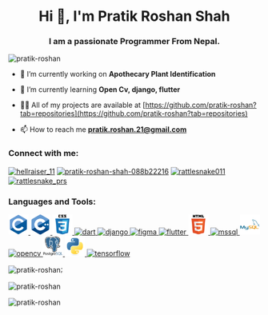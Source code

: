 <h1 align="center">Hi 👋, I'm Pratik Roshan Shah</h1>
<h3 align="center">I am a passionate Programmer From Nepal.</h3>

<p align="left"> <img src="https://komarev.com/ghpvc/?username=pratik-roshan&label=Profile%20views&color=0e75b6&style=flat" alt="pratik-roshan" /> </p>

- 🔭 I’m currently working on **Apothecary Plant Identification**

- 🌱 I’m currently learning **Open Cv, django, flutter**

- 👨‍💻 All of my projects are available at [https://github.com/pratik-roshan?tab=repositories](https://github.com/pratik-roshan?tab=repositories)

- 📫 How to reach me **pratik.roshan.21@gmail.com**

<h3 align="left">Connect with me:</h3>
<p align="left">
<a href="https://twitter.com/pratik_017" target="blank"><img align="center" src="https://raw.githubusercontent.com/rahuldkjain/github-profile-readme-generator/master/src/images/icons/Social/twitter.svg" alt="hellraiser_11" height="30" width="40" /></a>
<a href="https://linkedin.com/in/pratik-roshan-shah-088b22216" target="blank"><img align="center" src="https://raw.githubusercontent.com/rahuldkjain/github-profile-readme-generator/master/src/images/icons/Social/linked-in-alt.svg" alt="pratik-roshan-shah-088b22216" height="30" width="40" /></a>
<a href="https://fb.com/rattlesnake011" target="blank"><img align="center" src="https://raw.githubusercontent.com/rahuldkjain/github-profile-readme-generator/master/src/images/icons/Social/facebook.svg" alt="rattlesnake011" height="30" width="40" /></a>
<a href="https://instagram.com/rattlesnake_prs" target="blank"><img align="center" src="https://raw.githubusercontent.com/rahuldkjain/github-profile-readme-generator/master/src/images/icons/Social/instagram.svg" alt="rattlesnake_prs" height="30" width="40" /></a>
</p>

<h3 align="left">Languages and Tools:</h3>
<p align="left"> <a href="https://www.cprogramming.com/" target="_blank" rel="noreferrer"> <img src="https://raw.githubusercontent.com/devicons/devicon/master/icons/c/c-original.svg" alt="c" width="40" height="40"/> </a> <a href="https://www.w3schools.com/cpp/" target="_blank" rel="noreferrer"> <img src="https://raw.githubusercontent.com/devicons/devicon/master/icons/cplusplus/cplusplus-original.svg" alt="cplusplus" width="40" height="40"/> </a> <a href="https://www.w3schools.com/css/" target="_blank" rel="noreferrer"> <img src="https://raw.githubusercontent.com/devicons/devicon/master/icons/css3/css3-original-wordmark.svg" alt="css3" width="40" height="40"/> </a> <a href="https://dart.dev" target="_blank" rel="noreferrer"> <img src="https://www.vectorlogo.zone/logos/dartlang/dartlang-icon.svg" alt="dart" width="40" height="40"/> </a> <a href="https://www.djangoproject.com/" target="_blank" rel="noreferrer"> <img src="https://cdn.worldvectorlogo.com/logos/django.svg" alt="django" width="40" height="40"/> </a> <a href="https://www.figma.com/" target="_blank" rel="noreferrer"> <img src="https://www.vectorlogo.zone/logos/figma/figma-icon.svg" alt="figma" width="40" height="40"/> </a> <a href="https://flutter.dev" target="_blank" rel="noreferrer"> <img src="https://www.vectorlogo.zone/logos/flutterio/flutterio-icon.svg" alt="flutter" width="40" height="40"/> </a> <a href="https://www.w3.org/html/" target="_blank" rel="noreferrer"> <img src="https://raw.githubusercontent.com/devicons/devicon/master/icons/html5/html5-original-wordmark.svg" alt="html5" width="40" height="40"/> </a> <a href="https://www.microsoft.com/en-us/sql-server" target="_blank" rel="noreferrer"> <img src="https://www.svgrepo.com/show/303229/microsoft-sql-server-logo.svg" alt="mssql" width="40" height="40"/> </a> <a href="https://www.mysql.com/" target="_blank" rel="noreferrer"> <img src="https://raw.githubusercontent.com/devicons/devicon/master/icons/mysql/mysql-original-wordmark.svg" alt="mysql" width="40" height="40"/> </a> <a href="https://opencv.org/" target="_blank" rel="noreferrer"> <img src="https://www.vectorlogo.zone/logos/opencv/opencv-icon.svg" alt="opencv" width="40" height="40"/> </a> <a href="https://www.postgresql.org" target="_blank" rel="noreferrer"> <img src="https://raw.githubusercontent.com/devicons/devicon/master/icons/postgresql/postgresql-original-wordmark.svg" alt="postgresql" width="40" height="40"/> </a> <a href="https://www.python.org" target="_blank" rel="noreferrer"> <img src="https://raw.githubusercontent.com/devicons/devicon/master/icons/python/python-original.svg" alt="python" width="40" height="40"/> </a> <a href="https://www.tensorflow.org" target="_blank" rel="noreferrer"> <img src="https://www.vectorlogo.zone/logos/tensorflow/tensorflow-icon.svg" alt="tensorflow" width="40" height="40"/> </a> </p>

<!-- <p><img align="left" src="https://github-readme-stats.vercel.app/api/top-langs?username=pratik-roshan&show_icons=true&locale=en&layout=compact" alt="pratik-roshan" /></p>
 -->
<p>
  <img align="center" src="https://github-readme-stats.vercel.app/api/top-langs?username=pratik-roshan&show_icons=true&locale=en&layout=compact" alt="pratik-roshan" />;
</p>

<p>
  <img align="center" src="https://github-readme-stats.vercel.app/api?username=pratik-roshan&show_icons=true&locale=en" alt="pratik-roshan" />
</p>

<!-- ![Pratik's GitHub stats](https://github-readme-stats.vercel.app/api?username=pratik-roshan&show_icons=true&theme=onedark) -->
<p><img align="center" src="https://github-readme-streak-stats.herokuapp.com/?user=pratik-roshan&" alt="pratik-roshan" /></p>
